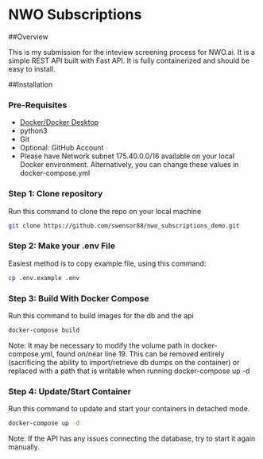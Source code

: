 # NWO Subscriptions

##Overview

This is my submission for the inteview screening process for NWO.ai. It is a simple REST API built with Fast API. It is fully containerized and should be easy to install.

##Installation

### Pre-Requisites

- [Docker/Docker Desktop](https://www.docker.com/products/docker-desktop/)
- python3
- Git
- Optional: GitHub Account
- Please have Network subnet 175.40.0.0/16 available on your local Docker environment. Alternatively, you can change these values in docker-compose.yml

### Step 1: Clone repository

Run this command to clone the repo on your local machine
```bash
git clone https://github.com/swensor88/nwo_subscriptions_demo.git
```

### Step 2: Make your .env File

Easiest method is to copy example file, using this command:
```bash
cp .env.example .env
```

### Step 3: Build With Docker Compose

Run this command to build images for the db and the api

```bash
docker-compose build
```

Note: It may be necessary to modify the volume path in docker-compose.yml, found on/near line 19. This can be removed entirely (sacrificing the ability to import/retrieve db dumps on the container) or replaced with a path that is writable when running docker-compose up -d


### Step 4: Update/Start Container

Run this command to update and start your containers in detached mode.
```bash
docker-compose up -d
```

Note: If the API has any issues connecting the database, try to start it again manually.